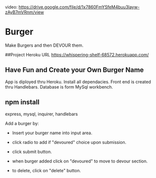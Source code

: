 video: https://drive.google.com/file/d/1x7860FmYSfeM4buu3layw-zAyB7mVRnm/view

# Burger 

Make Burgers and then DEVOUR them. 

##Project Heroku URL
https://whispering-shelf-68572.herokuapp.com/

## Have Fun and Create your Own Burger Name

App is diployed thru Heroku. Install all dependacies. Front end is created thru Handlebars. Database is form MySql 
workbench. 
 

## npm install

express, mysql, inquirer, handlebars

  
Add a burger by:

  * Insert your burger name into input area.

  * click radio to add if "devoured" choice upon submission.

  * click submit button. 
  
  * when burger added click on "devoured" to move to devour section.
  
  * to delete, click on "delete" button. 
  
